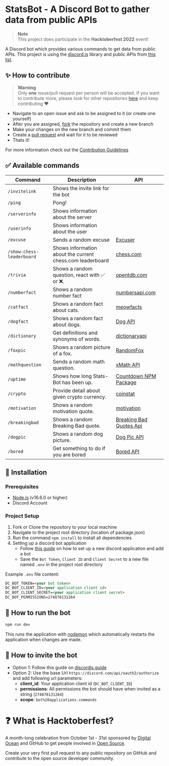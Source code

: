 # StatsBot - A Discord Bot to gather data from public APIs

> **Note** <br>
> This project does participate in the **Hacktoberfest 2022** event!

A Discord bot which provides various commands to get data from public APIs. This project is using the [discord.js](https://discord.js.org/) library and public APIs from [this list](https://github.com/public-apis/public-apis).

## :sparkles: How to contribute

> **Warning** <br>
> Only **one** issue/pull request per person will be accepted. If you want to contribute more, please look for other repositories [here](https://github.com/topics/hacktoberfest-2022?o=desc&s=updated) and keep contributing ❤️

- Navigate to an open issue and ask to be assigned to it (or create one yourself)
- After you are assigned, [fork](https://docs.github.com/en/get-started/quickstart/fork-a-repo) the repository and create a new branch
- Make your changes on the new branch and commit them
- Create a [pull request](https://docs.github.com/en/pull-requests/collaborating-with-pull-requests/proposing-changes-to-your-work-with-pull-requests/creating-a-pull-request) and wait for it to be reviewed
- Thats it!

For more information check out the [Contribution Guidelines](CONTRIBUTING.md)

## :white_check_mark: Available commands

<!-- markdown table -->
| Command                   | Description                                               | API                                                                 |
| ------------------------- | --------------------------------------------------------- | ------------------------------------------------------------------- |
| `/invitelink`             | Shows the invite link for the bot                         |                                                                     |
| `/ping`                   | Pong!                                                     |                                                                     |
| `/serverinfo`             | Shows information about the server                        |                                                                     |
| `/userinfo`               | Shows information about the user                          |                                                                     |
| `/excuse`                 | Sends a random excuse                                     | [Excuser](https://excuser.herokuapp.com/)                           |
| `/show-chess-leaderboard` | Shows information about the current chess.com leaderboard | [chess.com](https://www.chess.com/news/view/published-data-api)     |
| `/trivia`                 | Shows a random question, react with ✅ or ❌.            | [opentdb.com](https://opentdb.com/api.php?amount=1&type=boolean)    |
| `/numberfact`             | Shows a random number fact                                | [numbersapi.com](http://numbersapi.com/)                            |
| `/catfact`                | Shows a random fact about cats.                           | [meowfacts](https://github.com/wh-iterabb-it/meowfacts)             |
| `/dogfact`                | Shows a random fact about dogs.                           | [Dog API](http://dog-api.kinduff.com/api/facts)                     |
| `/dictionary`             | Get definitions and synonyms of words.                    | [dictionaryapi](https://dictionaryapi.dev/)                         |
| `/foxpic`                 | Shows a random picture of a fox.                          | [RandomFox](https://randomfox.ca/floof/)                            |
| `/mathquestion`           | Sends a random math question.                             | [xMath API](https://x-math.herokuapp.com/)                          |
| `/uptime`                 | Shows how long Stats-Bot has been up.                     | [Countdown NPM Package](https://www.npmjs.com/package/countdown)    |
| `/crypto`                 | Provide detail about given crypto currency.               | [coinstat](https://documenter.getpostman.com/view/5734027/RzZ6Hzr3) |
| `/motivation`             | Shows a random motivation quote.                          | [motivation](https://nodejs-quoteapp.herokuapp.com/)                |
| `/breakingbad`            | Shows a random Breaking Bad quote.                        | [Breaking Bad Quotes Api](https://breakingbadquotes.xyz/)           |
| `/dogpic`                 | Shows a random dog picture.                               | [Dog Pic API](https://random.dog/woof.json/)                |
| `/bored`                 | Get something to do if you are bored                       | [Bored API](http://www.boredapi.com/api/activity/)                |

## :wrench: Installation

### Prerequisites

- [Node.js](https://nodejs.org/en/download/) (v16.6.0 or higher)
- Discord Account

### Project Setup

1. Fork or Clone the repository to your local machine
2. Navigate to the project root directory (location of package.json)
3. Run the command `npm install` to install all dependencies
4. Setting up a discord bot application
   - Follow [this guide](https://discordjs.guide/preparations/setting-up-a-bot-application.html) on how to set up a new discord application and add a bot
   - Save the `Bot Token`, `Client ID` and `Client Secret` to a new file named `.env` in the project root directory

Example `.env` file content:

```html
DC_BOT_TOKEN=<your bot token>
DC_BOT_CLIENT_ID=<your application client id>
DC_BOT_CLIENT_SECRET=<your application client secret>
DC_BOT_PERMISSIONS=274878131264
```

## :rocket: How to run the bot

```sh
npm run dev
```

This runs the application with [nodemon](https://www.npmjs.com/package/nodemon) which automatically restarts the application when changes are made.

## :link: How to invite the bot

- Option 1: Follow this guide on [discordjs.guide](https://discordjs.guide/preparations/adding-your-bot-to-servers.html)
- Option 2: Use the base Url `https://discord.com/api/oauth2/authorize` and add following url parameters:
  - **client_id**: Your application client id (`DC_BOT_CLIENT_ID`)
  - **permissions**: All permissions the bot should have when invited as a string (`274878131264`)
  - **scope**: `bot%20applications.commands`

# :question: What is Hacktoberfest?

A month-long celebration from October 1st - 31st sponsored by [Digital Ocean](https://hacktoberfest.com/) and GitHub to get people involved in [Open Source](https://github.com/open-source).

Create your very first pull request to any public repository on GitHub and contribute to the open source developer community.
